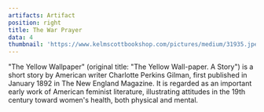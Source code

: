 ```yaml
---
artifacts: Artifact
position: right
title: The War Prayer
data: 4
thumbnail: 'https://www.kelmscottbookshop.com/pictures/medium/31935.jpeg'
---
```


"The Yellow Wallpaper" (original title: "The Yellow Wall-paper. A Story") is a short story by American writer Charlotte Perkins Gilman, first published in January 1892 in The New England Magazine. It is regarded as an important early work of American feminist literature, illustrating attitudes in the 19th century toward women's health, both physical and mental.